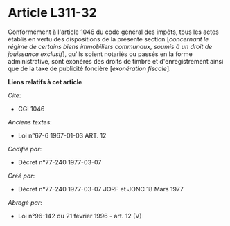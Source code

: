 # Article L311-32

Conformément à l'article 1046 du code général des impôts, tous les actes établis en vertu des dispositions de la présente
section [*concernant le régime de certains biens immobiliers communaux, soumis à un droit de jouissance exclusif*], qu'ils
soient notariés ou passés en la forme administrative, sont exonérés des droits de timbre et d'enregistrement ainsi que de la
taxe de publicité foncière [*exonération fiscale*].

**Liens relatifs à cet article**

_Cite_:

  - CGI 1046

_Anciens textes_:

  - Loi n°67-6 1967-01-03 ART. 12

_Codifié par_:

  - Décret n°77-240 1977-03-07

_Créé par_:

  - Décret n°77-240 1977-03-07 JORF et JONC 18 Mars 1977

_Abrogé par_:

  - Loi n°96-142 du 21 février 1996 - art. 12 (V)
